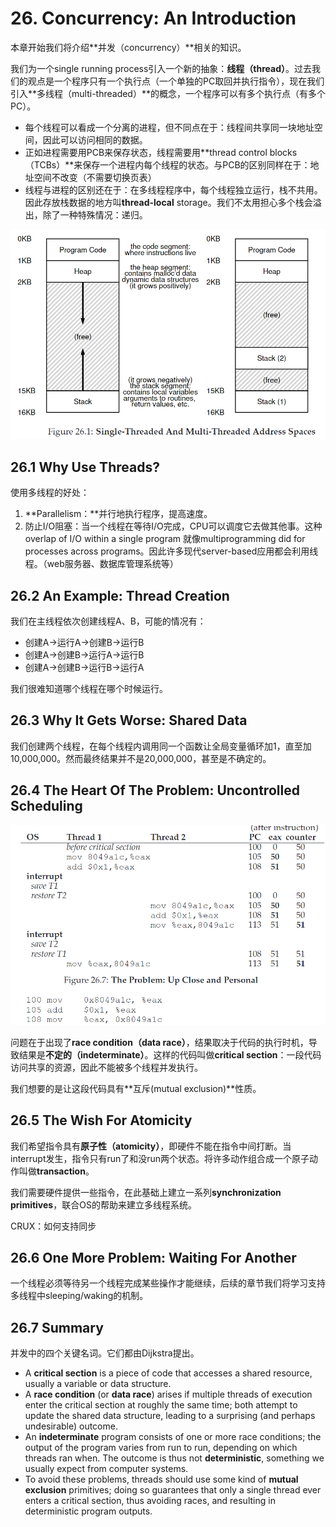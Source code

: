 # 26. Concurrency: An Introduction

本章开始我们将介绍**并发（concurrency）**相关的知识。

我们为一个single running process引入一个新的抽象：**线程（thread）**。过去我们的观点是一个程序只有一个执行点（一个单独的PC取回并执行指令），现在我们引入**多线程（multi-threaded）**的概念，一个程序可以有多个执行点（有多个PC）。

* 每个线程可以看成一个分离的进程，但不同点在于：线程间共享同一块地址空间，因此可以访问相同的数据。
* 正如进程需要用PCB来保存状态，线程需要用**thread control blocks（TCBs）**来保存一个进程内每个线程的状态。与PCB的区别同样在于：地址空间不改变（不需要切换页表）
* 线程与进程的区别还在于：在多线程程序中，每个线程独立运行，栈不共用。因此存放栈数据的地方叫**thread-local** storage。我们不太用担心多个栈会溢出，除了一种特殊情况：递归。

![](../../.gitbook/assets/image-20211213222335517.png)

## 26.1 Why Use Threads?

使用多线程的好处：

1. **Parallelism：**并行地执行程序，提高速度。
2. 防止I/O阻塞：当一个线程在等待I/O完成，CPU可以调度它去做其他事。这种overlap of I/O within a single program 就像multiprogramming did for processes across programs。因此许多现代server-based应用都会利用线程。（web服务器、数据库管理系统等）

## 26.2 An Example: Thread Creation

我们在主线程依次创建线程A、B，可能的情况有：

* 创建A->运行A->创建B->运行B
* 创建A->创建B->运行A->运行B
* 创建A->创建B->运行B->运行A

我们很难知道哪个线程在哪个时候运行。

## 26.3 Why It Gets Worse: Shared Data

我们创建两个线程，在每个线程内调用同一个函数让全局变量循环加1，直至加10,000,000。然而最终结果并不是20,000,000，甚至是不确定的。

## 26.4 The Heart Of The Problem: Uncontrolled Scheduling

![image-20211214210935048](<../../.gitbook/assets/image 20211214210935048>)

问题在于出现了**race condition（data race）**，结果取决于代码的执行时机，导致结果是**不定的（indeterminate）**。这样的代码叫做**critical section**：一段代码访问共享的资源，因此不能被多个线程并发执行。

我们想要的是让这段代码具有**互斥(mutual exclusion)**性质。

## 26.5 The Wish For Atomicity

我们希望指令具有**原子性（atomicity）**，即硬件不能在指令中间打断。当interrupt发生，指令只有run了和没run两个状态。将许多动作组合成一个原子动作叫做**transaction**。

我们需要硬件提供一些指令，在此基础上建立一系列**synchronization primitives**，联合OS的帮助来建立多线程系统。

CRUX：如何支持同步

## 26.6 One More Problem: Waiting For Another

一个线程必须等待另一个线程完成某些操作才能继续，后续的章节我们将学习支持多线程中sleeping/waking的机制。

## 26.7 Summary

并发中的四个关键名词。它们都由Dijkstra提出。

* A **critical section** is a piece of code that accesses a shared resource, usually a variable or data structure.
* A **race condition** (or **data race**) arises if multiple threads of execution enter the critical section at roughly the same time; both attempt to update the shared data structure, leading to a surprising (and perhaps undesirable) outcome.
* An **indeterminate** program consists of one or more race conditions; the output of the program varies from run to run, depending on which threads ran when. The outcome is thus not **deterministic**, something we usually expect from computer systems.
* To avoid these problems, threads should use some kind of **mutual exclusion** primitives; doing so guarantees that only a single thread ever enters a critical section, thus avoiding races, and resulting in deterministic program outputs.
